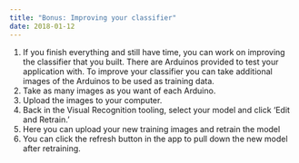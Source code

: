```yaml
---
title: "Bonus: Improving your classifier"
date: 2018-01-12
---
```


1. If you finish everything and still have time, you can work on improving the classifier that you built. There are Arduinos provided to test your application with. To improve your classifier you can take additional images of the Arduinos to be used as training data.
2. Take as many images as you want of each Arduino.
3. Upload the images to your computer.
4. Back in the Visual Recognition tooling, select your model and click ‘Edit and Retrain.’
5. Here you can upload your new training images and retrain the model
6. You can click the refresh button in the app to pull down the new model after retraining.

